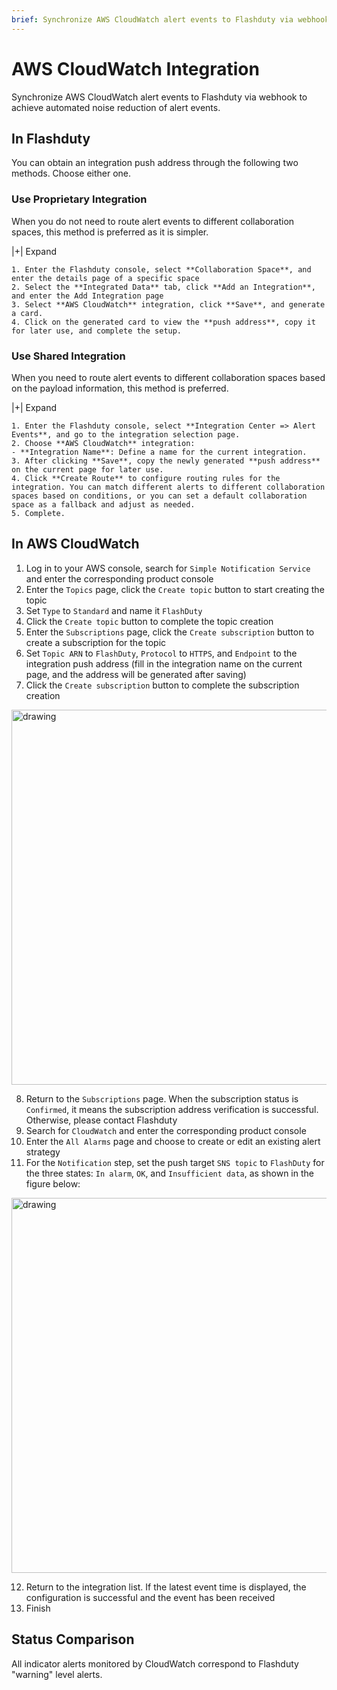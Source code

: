 ```yaml
---
brief: Synchronize AWS CloudWatch alert events to Flashduty via webhook to achieve automated noise reduction of alert events
---
```


# AWS CloudWatch Integration

Synchronize AWS CloudWatch alert events to Flashduty via webhook to achieve automated noise reduction of alert events.

## In Flashduty
You can obtain an integration push address through the following two methods. Choose either one.

### Use Proprietary Integration

When you do not need to route alert events to different collaboration spaces, this method is preferred as it is simpler.

|+| Expand

    1. Enter the Flashduty console, select **Collaboration Space**, and enter the details page of a specific space
    2. Select the **Integrated Data** tab, click **Add an Integration**, and enter the Add Integration page
    3. Select **AWS CloudWatch** integration, click **Save**, and generate a card.
    4. Click on the generated card to view the **push address**, copy it for later use, and complete the setup.

### Use Shared Integration

When you need to route alert events to different collaboration spaces based on the payload information, this method is preferred.

|+| Expand

    1. Enter the Flashduty console, select **Integration Center => Alert Events**, and go to the integration selection page.
    2. Choose **AWS CloudWatch** integration:
    - **Integration Name**: Define a name for the current integration.
    3. After clicking **Save**, copy the newly generated **push address** on the current page for later use.
    4. Click **Create Route** to configure routing rules for the integration. You can match different alerts to different collaboration spaces based on conditions, or you can set a default collaboration space as a fallback and adjust as needed.
    5. Complete.

## In AWS CloudWatch

1. Log in to your AWS console, search for `Simple Notification Service` and enter the corresponding product console
2. Enter the `Topics` page, click the `Create topic` button to start creating the topic
3. Set `Type` to `Standard` and name it `FlashDuty`
4. Click the `Create topic` button to complete the topic creation
5. Enter the `Subscriptions` page, click the `Create subscription` button to create a subscription for the topic
6. Set `Topic ARN` to `FlashDuty`, `Protocol` to `HTTPS`, and `Endpoint` to the integration push address (fill in the integration name on the current page, and the address will be generated after saving)
7. Click the `Create subscription` button to complete the subscription creation

<img alt="drawing" width="600" src="https://fcimg.i18n.site/zh/flashduty/mixin/alert_integration/aws_cloudwatch/1.avif" />

8. Return to the `Subscriptions` page. When the subscription status is `Confirmed`, it means the subscription address verification is successful. Otherwise, please contact Flashduty
9. Search for `CloudWatch` and enter the corresponding product console
10. Enter the `All Alarms` page and choose to create or edit an existing alert strategy
11. For the `Notification` step, set the push target `SNS topic` to `FlashDuty` for the three states: `In alarm`, `OK`, and `Insufficient data`, as shown in the figure below:

<img alt="drawing" width="600" src="https://fcimg.i18n.site/zh/flashduty/mixin/alert_integration/aws_cloudwatch/2.avif" />

12. Return to the integration list. If the latest event time is displayed, the configuration is successful and the event has been received
13. Finish

## Status Comparison

All indicator alerts monitored by CloudWatch correspond to Flashduty "warning" level alerts.